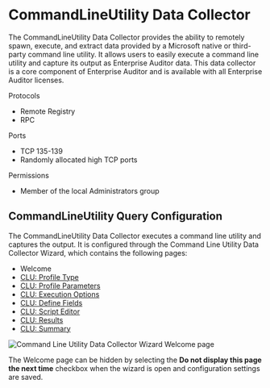 # CommandLineUtility Data Collector

The CommandLineUtility Data Collector provides the ability to remotely spawn, execute, and extract
data provided by a Microsoft native or third-party command line utility. It allows users to easily
execute a command line utility and capture its output as Enterprise Auditor data. This data
collector is a core component of Enterprise Auditor and is available with all Enterprise Auditor
licenses.

Protocols

- Remote Registry
- RPC

Ports

- TCP 135-139
- Randomly allocated high TCP ports

Permissions

- Member of the local Administrators group

## CommandLineUtility Query Configuration

The CommandLineUtility Data Collector executes a command line utility and captures the output. It is
configured through the Command Line Utility Data Collector Wizard, which contains the following
pages:

- Welcome
- [CLU: Profile Type](/docs/accessanalyzer/11.6/admin/datacollector/commandlineutility/profiletype.md)
- [CLU: Profile Parameters](/docs/accessanalyzer/11.6/admin/datacollector/commandlineutility/profileparameters.md)
- [CLU: Execution Options](/docs/accessanalyzer/11.6/admin/datacollector/commandlineutility/executionoptions.md)
- [CLU: Define Fields](/docs/accessanalyzer/11.6/admin/datacollector/commandlineutility/definefields.md)
- [CLU: Script Editor](/docs/accessanalyzer/11.6/admin/datacollector/commandlineutility/scripteditor.md)
- [CLU: Results](/docs/accessanalyzer/11.6/admin/datacollector/commandlineutility/results.md)
- [CLU: Summary](/docs/accessanalyzer/11.6/admin/datacollector/commandlineutility/summary.md)

![Command Line Utility Data Collector Wizard Welcome page](/img/product_docs/activitymonitor/7.1/install/welcome.webp)

The Welcome page can be hidden by selecting the **Do not display this page the next time** checkbox
when the wizard is open and configuration settings are saved.
